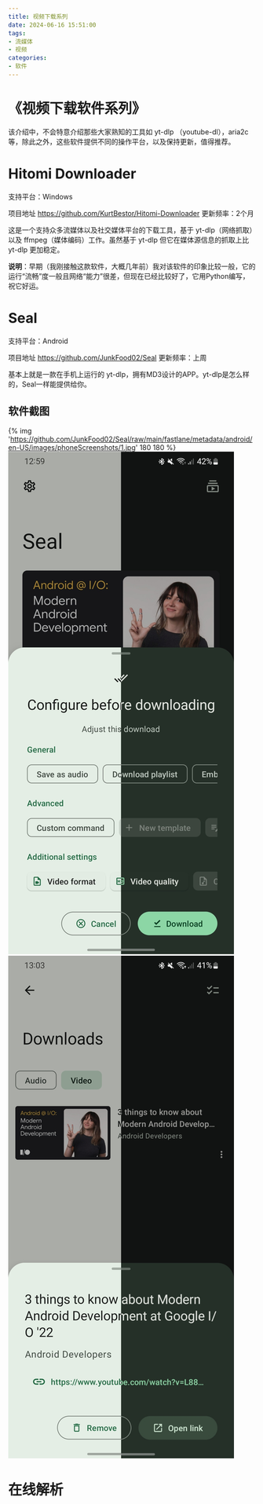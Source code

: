 ```yaml
---
title: 视频下载系列
date: 2024-06-16 15:51:00
tags:
- 流媒体
- 视频
categories:
- 软件
---
```


# 《视频下载软件系列》

该介绍中，不会特意介绍那些大家熟知的工具如 yt-dlp （youtube-dl），aria2c 等，除此之外，这些软件提供不同的操作平台，以及保持更新，值得推荐。

<!-- more -->

# Hitomi Downloader
支持平台：Windows

项目地址 https://github.com/KurtBestor/Hitomi-Downloader 更新频率：2个月

这是一个支持众多流媒体以及社交媒体平台的下载工具，基于 yt-dlp（网络抓取）以及 ffmpeg（媒体编码）工作。虽然基于 yt-dlp 但它在媒体源信息的抓取上比 yt-dlp 更加稳定。

**说明**：早期（我刚接触这款软件，大概几年前）我对该软件的印象比较一般，它的运行“流畅”度一般且网络“能力”很差，但现在已经比较好了，它用Python编写，祝它好运。

# Seal
支持平台：Android

项目地址 https://github.com/JunkFood02/Seal 更新频率：上周

基本上就是一款在手机上运行的 yt-dlp，拥有MD3设计的APP。yt-dlp是怎么样的，Seal一样能提供给你。

## 软件截图

{% img 'https://github.com/JunkFood02/Seal/raw/main/fastlane/metadata/android/en-US/images/phoneScreenshots/1.jpg' 180 180 %}
![](https://github.com/JunkFood02/Seal/raw/main/fastlane/metadata/android/en-US/images/phoneScreenshots/2.jpg)
![](https://github.com/JunkFood02/Seal/blob/main/fastlane/metadata/android/en-US/images/phoneScreenshots/5.jpg)

# 在线解析